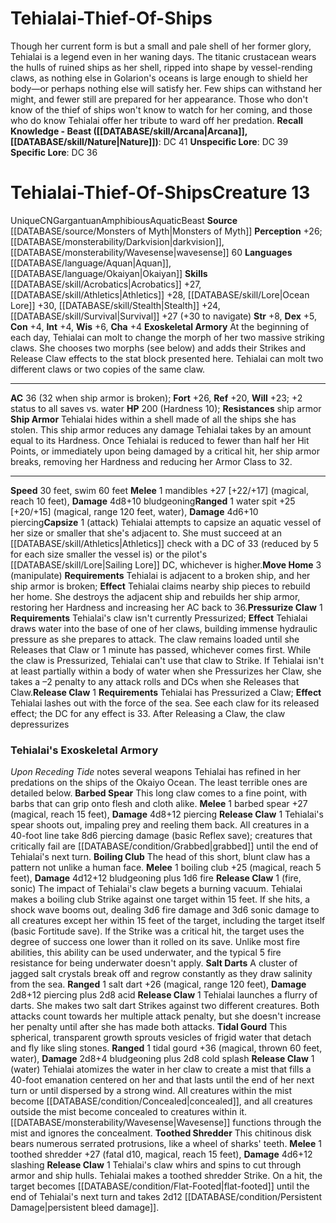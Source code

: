 ﻿---
ac: '36'
alignment: CN
charisma: '+4'
constitution: '+4'
creature_ability:
- Capsize
- Exoskeletal Armory
- Move Home
- Pressurize Claw
- Release Claw
- Ship Armor
dexterity: '+5'
fortitude: '+26'
hp: 200 (Hardness 10)
id: '1741'
intelligence: '+4'
land_speed: '30'
language:
- '[[DATABASE/language/Aquan|Aquan]]'
- '[[DATABASE/language/Okaiyan|Okaiyan]]'
level: '13'
max_speed: '60'
name: Tehialai-Thief-Of-Ships
perception: '+26'
rarity: Unique
reflex: '+20'
resistance:
- ship armor
sense:
- '[[DATABASE/monsterability/Darkvision|darkvision]]'
- '[[DATABASE/monsterability/Wavesense|wavesense]] 60'
size: Gargantuan
skill:
- '[[DATABASE/skill/Acrobatics|Acrobatics]] +27'
- '[[DATABASE/skill/Athletics|Athletics]] +28'
- '[[DATABASE/skill/Lore|Ocean Lore]] +30'
- '[[DATABASE/skill/Stealth|Stealth]] +24'
- '[[DATABASE/skill/Survival|Survival]] +27'
source: '[[DATABASE/source/Monsters of Myth|Monsters of Myth]]'
speed:
- 30 feet
- swim 60 feet
strength: '+8'
strength_req: '8'
strongest_save:
- Fortitude
swim_speed: '60'
trait:
- '[[DATABASE/trait/Amphibious|Amphibious]]'
- '[[DATABASE/trait/Aquatic|Aquatic]]'
- '[[DATABASE/trait/Beast|Beast]]'
- '[[DATABASE/trait/Unique|Unique]]'
type: Creature
vision: Darkvision
weakest_save:
- Reflex
will: '+23'
wisdom: '+6'

---
# Tehialai-Thief-Of-Ships

Though her current form is but a small and pale shell of her former glory, Tehialai is a legend even in her waning days. The titanic crustacean wears the hulls of ruined ships as her shell, ripped into shape by vessel-rending claws, as nothing else in Golarion's oceans is large enough to shield her body—or perhaps nothing else will satisfy her. Few ships can withstand her might, and fewer still are prepared for her appearance. Those who don't know of the thief of ships won't know to watch for her coming, and those who do know Tehialai offer her tribute to ward off her predation.
**Recall Knowledge - Beast ([[DATABASE/skill/Arcana|Arcana]], [[DATABASE/skill/Nature|Nature]])**: DC 41
**Unspecific Lore**: DC 39
**Specific Lore**: DC 36

# Tehialai-Thief-Of-Ships<span class="item-type">Creature 13</span>

<span class="trait-unique item-trait">Unique</span><span class="trait-alignment item-trait">CN</span><span class="trait-size item-trait">Gargantuan</span><span class="item-trait">Amphibious</span><span class="item-trait">Aquatic</span><span class="item-trait">Beast</span>
**Source** [[DATABASE/source/Monsters of Myth|Monsters of Myth]]
**Perception** +26; [[DATABASE/monsterability/Darkvision|darkvision]], [[DATABASE/monsterability/Wavesense|wavesense]] 60
**Languages** [[DATABASE/language/Aquan|Aquan]], [[DATABASE/language/Okaiyan|Okaiyan]]
**Skills** [[DATABASE/skill/Acrobatics|Acrobatics]] +27, [[DATABASE/skill/Athletics|Athletics]] +28, [[DATABASE/skill/Lore|Ocean Lore]] +30, [[DATABASE/skill/Stealth|Stealth]] +24, [[DATABASE/skill/Survival|Survival]] +27 (+30 to navigate)
**Str** +8, **Dex** +5, **Con** +4, **Int** +4, **Wis** +6, **Cha** +4
**Exoskeletal Armory** At the beginning of each day, Tehialai can molt to change the morph of her two massive striking claws. She chooses two morphs (see below) and adds their Strikes and Release Claw effects to the stat block presented here. Tehialai can molt two different claws or two copies of the same claw.

---
**AC** 36 (32 when ship armor is broken); **Fort** +26, **Ref** +20, **Will** +23; +2 status to all saves vs. water
**HP** 200 (Hardness 10); **Resistances** ship armor
<span class="in-box-ability">**Ship Armor** Tehialai hides within a shell made of all the ships she has stolen. This ship armor reduces any damage Tehialai takes by an amount equal to its Hardness. Once Tehialai is reduced to fewer than half her Hit Points, or immediately upon being damaged by a critical hit, her ship armor breaks, removing her Hardness and reducing her Armor Class to 32.</span>

---
**Speed** 30 feet, swim 60 feet
<span class="in-box-ability">**Melee** <span class="action-icon">1</span> mandibles +27 [+22/+17] (magical, reach 10 feet), **Damage** 4d8+10 bludgeoning</span><span class="in-box-ability">**Ranged** <span class="action-icon">1</span> water spit +25 [+20/+15] (magical, range 120 feet, water), **Damage** 4d6+10 piercing</span><span class="in-box-ability">**Capsize** <span class="action-icon">1</span> (attack) Tehialai attempts to capsize an aquatic vessel of her size or smaller that she's adjacent to. She must succeed at an [[DATABASE/skill/Athletics|Athletics]] check with a DC of 33 (reduced by 5 for each size smaller the vessel is) or the pilot's [[DATABASE/skill/Lore|Sailing Lore]] DC, whichever is higher.</span><span class="in-box-ability">**Move Home** <span class="action-icon">3</span> (manipulate) **Requirements** Tehialai is adjacent to a broken ship, and her ship armor is broken; **Effect** Tehialai claims nearby ship pieces to rebuild her home. She destroys the adjacent ship and rebuilds her ship armor, restoring her Hardness and increasing her AC back to 36.</span><span class="in-box-ability">**Pressurize Claw** <span class="action-icon">1</span> **Requirements** Tehialai's claw isn't currently Pressurized; **Effect** Tehialai draws water into the base of one of her claws, building immense hydraulic pressure as she prepares to attack. The claw remains loaded until she Releases that Claw or 1 minute has passed, whichever comes first. While the claw is Pressurized, Tehialai can't use that claw to Strike. If Tehialai isn't at least partially within a body of water when she Pressurizes her Claw, she takes a –2 penalty to any attack rolls and DCs when she Releases that Claw.</span><span class="in-box-ability">**Release Claw** <span class="action-icon">1</span> **Requirements** Tehialai has Pressurized a Claw; **Effect** Tehialai lashes out with the force of the sea. See each claw for its released effect; the DC for any effect is 33. After Releasing a Claw, the claw depressurizes</span>

### Tehialai's Exoskeletal Armory

_Upon Receding Tide_ notes several weapons Tehialai has refined in her predations on the ships of the Okaiyo Ocean. The least terrible ones are detailed below.
 **Barbed Spear** This long claw comes to a fine point, with barbs that can grip onto flesh and cloth alike.
 **Melee** <span class="action-icon">1</span> barbed spear +27 (magical, reach 15 feet), **Damage** 4d8+12 piercing
 **Release Claw** <span class="action-icon">1</span> Tehialai's spear shoots out, impaling prey and reeling them back. All creatures in a 40-foot line take 8d6 piercing damage (basic Reflex save); creatures that critically fail are [[DATABASE/condition/Grabbed|grabbed]] until the end of Tehialai's next turn.
 **Boiling Club** The head of this short, blunt claw has a pattern not unlike a human face.
 **Melee** <span class="action-icon">1</span> boiling club +25 (magical, reach 5 feet), **Damage** 4d12+12 bludgeoning plus 1d6 fire
 **Release Claw** <span class="action-icon">1</span> (fire, sonic) The impact of Tehialai's claw begets a burning vacuum. Tehialai makes a boiling club Strike against one target within 15 feet. If she hits, a shock wave booms out, dealing 3d6 fire damage and 3d6 sonic damage to all creatures except her within 15 feet of the target, including the target itself (basic Fortitude save). If the Strike was a critical hit, the target uses the degree of success one lower than it rolled on its save. Unlike most fire abilities, this ability can be used underwater, and the typical 5 fire resistance for being underwater doesn't apply.
 **Salt Darts** A cluster of jagged salt crystals break off and regrow constantly as they draw salinity from the sea.
 **Ranged** <span class="action-icon">1</span> salt dart +26 (magical, range 120 feet), **Damage** 2d8+12 piercing plus 2d8 acid
 **Release Claw** <span class="action-icon">1</span> Tehialai launches a flurry of darts. She makes two salt dart Strikes against two different creatures. Both attacks count towards her multiple attack penalty, but she doesn't increase her penalty until after she has made both attacks.
 **Tidal Gourd** This spherical, transparent growth sprouts vesicles of frigid water that detach and fly like sling stones.
 **Ranged** <span class="action-icon">1</span> tidal gourd +36 (magical, thrown 60 feet, water), **Damage** 2d8+4 bludgeoning plus 2d8 cold splash
 **Release Claw** <span class="action-icon">1</span> (water) Tehialai atomizes the water in her claw to create a mist that fills a 40-foot emanation centered on her and that lasts until the end of her next turn or until dispersed by a strong wind. All creatures within the mist become [[DATABASE/condition/Concealed|concealed]], and all creatures outside the mist become concealed to creatures within it. [[DATABASE/monsterability/Wavesense|Wavesense]] functions through the mist and ignores the concealment.
 **Toothed Shredder** This chitinous disk bears numerous serrated protrusions, like a wheel of sharks' teeth.
 **Melee** <span class="action-icon">1</span> toothed shredder +27 (fatal d10, magical, reach 15 feet), **Damage** 4d6+12 slashing
 **Release Claw** <span class="action-icon">1</span> Tehialai's claw whirs and spins to cut through armor and ship hulls. Tehialai makes a toothed shredder Strike. On a hit, the target becomes [[DATABASE/condition/Flat-Footed|flat-footed]] until the end of Tehialai's next turn and takes 2d12 [[DATABASE/condition/Persistent Damage|persistent bleed damage]].